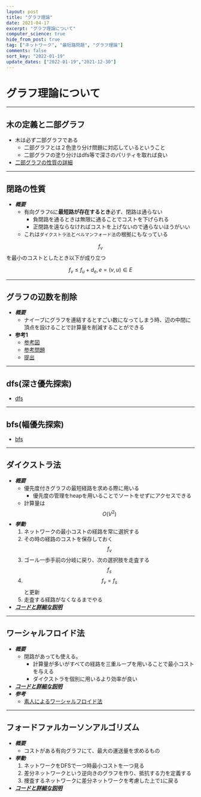 ```yaml
---
layout: post
title: "グラフ理論"
date: 2021-04-17
excerpt: "グラフ理論について"
computer_science: true
hide_from_post: true
tag: ["ネットワーク", "最短路問題", "グラフ理論"]
comments: false
sort_key: "2022-01-19"
update_dates: ["2022-01-19","2021-12-30"]
---
```


# グラフ理論について

---

## 木の定義と二部グラフ
 - 木は必ず二部グラフである
   - 二部グラフとは２色塗り分け問題に対応しているということ
   - 二部グラフの塗り分けはdfs等で深さのパリティを取れば良い  
 - [二部グラフの性質の詳細](https://github.com/E869120/kyopro_educational_90/blob/main/editorial/026.jpg)

---

## 閉路の性質
 - ***概要***
   - 有向グラフ`G`に**最短路が存在するとき**必ず、閉路は通らない  
	 - 負閉路を通るときは無限に通ることでコストを下げられる
	 - 正閉路を遠ならなければコストを上げないので通らないほうがいい
   - これは`ダイクストラ法`と`ベルマンフォード法`の根拠にもなっている  

$$f_v$$を最小のコストとしたとき以下が成り立つ

$$
f_v \leq f_u + d_e, e=(v, u) \in E
$$

---

## グラフの辺数を削除
 - ***概要***  
   - ナイーブにグラフを連結するとすごい数になってしまう時、辺の中間に頂点を設けることで計算量を削減することができる
 - **参考1**
   - [参考図](https://github.com/E869120/kyopro_educational_90/blob/main/editorial/054.jpg)
   - [参考問題](https://atcoder.jp/contests/typical90/tasks/typical90_bb)
   - [提出](https://atcoder.jp/contests/typical90/submissions/23563661)

---

## dfs(深さ優先探索)
 - [dfs](/dfs/)

---

## bfs(幅優先探索)
 - [bfs](/bfs/)


---

## ダイクストラ法
 - ***概要***
   - 優先度付きグラフの最短経路を求める際に用いる
	 - 優先度の管理をheapを用いることでソートをせずにアクセスできる
   - 計算量は$$O(V^2)$$  
 - ***挙動***
   1. ネットワークの最小コストの経路を常に選択する
   2. その時の経路のコストを保存しておく$$f_v$$
   3. ゴール一歩手前の分岐に戻り、次の選択肢を走査する$$f_s$$
   4. $$f_v = f_s$$と更新
   5. 走査する経路がなくなるまでやる
 - [***コードと詳細な説明***](/dijkstra/)

---

## ワーシャルフロイド法
 - ***概要***
   - 閉路があっても使える。  
	 - 計算量が多いがすべての経路を三重ループを用いることで最小コストを与える  
	 - ダイクストラを個別に用いるより効率が良い
 - [***コードと詳細な説明***](/floyd-warshall/)
 - ***参考***
   - [素人によるワーシャルフロイド法](https://qiita.com/okaryo/items/8e6cd73f8a676b7a5d75)

---

## フォードファルカーソンアルゴリズム
 - ***概要***
   - コストがある有向グラフにて、最大の運送量を求めるもの
 - ***挙動***
   1. ネットワークをDFSで一つ時最小コストを一つ見る
   2. 差分ネットワークという逆向きのグラフを作り、抵抗する力を定義する
   3. 捜査するネットワークに差分ネットワークを考慮した上で`1`に戻る
 - [***コードと詳細な説明***](/ford-fulkerson/)
